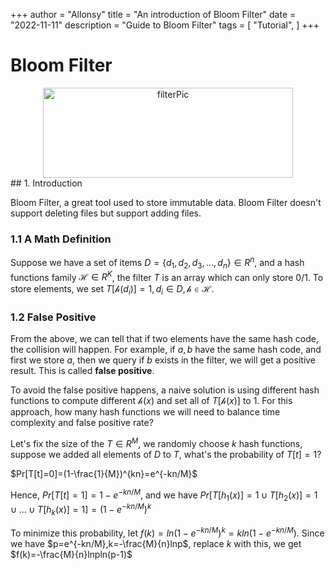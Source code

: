 +++
author = "Allonsy"
title = "An introduction of Bloom Filter"
date = "2022-11-11"
description = "Guide to Bloom Filter"
tags = [
    "Tutorial",
]
+++

# Bloom Filter


<div  align="center">    
 <img src="/img/filterPic.png" width = "400" height = "144" alt="filterPic" align=center/>
</div>
## 1. Introduction

Bloom Filter, a great tool used to store immutable data. Bloom Filter doesn't support deleting files but support adding files.

### 1.1 A Math Definition

Suppose we have a set of items $D=\{d_1,d_2,d_3,\dots,d_n\}\in R^n$, and a hash functions family $\mathcal{H}\in R^K$, the filter $T$ is an array which can only store $0/1$. To store elements, we set $T[\mathcal{h}(d_i)]=1,d_i\in D, \mathcal{h}\in\mathcal{H}$.

### 1.2 False Positive
From the above, we can tell that if two elements have the same hash code, the collision will happen. For example, if $a,b$ have the same hash code, and first we store $a$, then we query if $b$ exists in the filter, we will get a positive result. This is called **false positive**.

To avoid the false positive happens, a naive solution is using different hash functions to compute different $\mathcal{h}(x)$ and set all of $T[\mathcal{h}(x)]$ to $1$. For this approach, how many hash functions we will need to balance time complexity and false positive rate?

Let's fix the size of the $T\in R^M$, we randomly choose $k$ hash functions, suppose we added all elements of $D$ to $T$, what's the probability of $T[t]=1$?

$Pr[T[t]=0]=(1-\frac{1}{M})^{kn}=e^{-kn/M}$

Hence, $Pr[T[t]=1]=1-e^{-kn/M}$, and we have $Pr[T[h_1(x)]=1\cup T[h_2(x)]=1\cup\dots\cup T[h_k(x)]=1]=(1-e^{-kn/M})^k$

To minimize this probability, let $f(k)=ln(1-e^{-kn/M})^k=kln(1-e^{-kn/M})$. Since we have $p=e^{-kn/M},k=-\frac{M}{n}lnp$, replace $k$ with this, we get $f(k)=-\frac{M}{n}lnpln(p-1)$